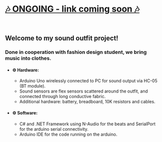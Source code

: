 
<a href="" target='_blank' > <h1>🎶 ONGOING - link coming soon 🎶</h1></a>
<br>
## Welcome to my sound outfit project!
### Done in cooperation with fashion design student, we bring music into clothes. 
- #### ⚙️ Hardware:
  - Arduino Uno wirelessly connected to PC for sound output via HC-05 (BT module).
  - Sound sensors are flex sensors scattered around the outfit, and connected through long conductive fabric.
  - Additional hardware: battery, breadboard, 10K resistors and cables.
- #### ⚙️ Software:
  - C# and .NET Framework using N-Audio for the beats and SerialPort for the arduino serial connectivity.
  - Arduino IDE for the code running on the arduino. 
